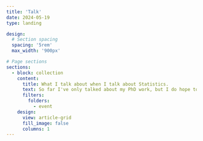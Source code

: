 ```yaml
---
title: 'Talk'
date: 2024-05-19
type: landing

design:
  # Section spacing
  spacing: '5rem'
  max_width: '900px'

# Page sections
sections:
  - block: collection
    content:
      title: What I talk about when I talk about Statistics.
      text: So far I've only talked about my PhD work, but I do hope to have the chance to talk about something beyond that.
      filters:
        folders:
          - event
    design:
      view: article-grid
      fill_image: false
      columns: 1
---
```

